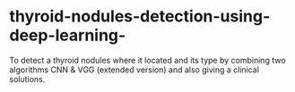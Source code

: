 # thyroid-nodules-detection-using-deep-learning-
To detect a thyroid nodules where it located and its type by combining two algorithms CNN &amp; VGG (extended version) and also giving a clinical solutions. 
